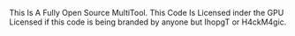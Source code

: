 This Is A Fully Open Source MultiTool. This Code Is Licensed inder the GPU Licensed if this code is being branded by anyone but IhopgT or H4ckM4gic.

